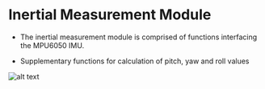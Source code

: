 # Inertial Measurement Module

* The inertial measurement module is comprised of functions interfacing the MPU6050 IMU.

* Supplementary functions for calculation of pitch, yaw and roll values

![alt text](/resources/mpu-6050-1.jpg)